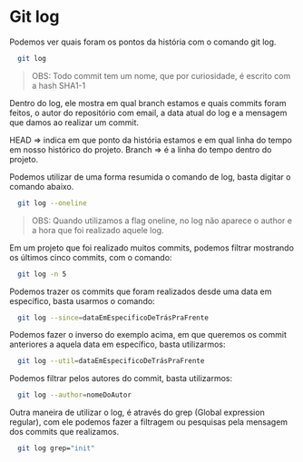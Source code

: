 # Git log

Podemos ver quais foram os pontos da história com o comando git log.

```bash
  git log
```

> OBS: Todo commit tem um nome, que por curiosidade, é escrito com a hash SHA1-1

Dentro do log, ele mostra em qual branch estamos e quais commits foram feitos, o autor do repositório com email, a data atual do log e a mensagem que damos ao realizar um commit.

HEAD => indica em que ponto da história estamos e em qual linha do tempo em nosso histórico do projeto.
Branch => é a linha do tempo dentro do projeto.

Podemos utilizar de uma forma resumida o comando de log, basta digitar o comando abaixo.

```bash
  git log --oneline
```

> OBS: Quando utilizamos a flag oneline, no log não aparece o author e a hora que foi realizado aquele log.

Em um projeto que foi realizado muitos commits, podemos filtrar mostrando os últimos cinco commits, com o comando:

```bash
  git log -n 5
```

Podemos trazer os commits que foram realizados desde uma data em específico, basta usarmos o comando:

```bash
  git log --since=dataEmEspecificoDeTrásPraFrente
```

Podemos fazer o inverso do exemplo acima, em que queremos os commit anteriores a aquela data em específico, basta utilizarmos:

```bash
  git log --util=dataEmEspecificoDeTrásPraFrente
```

Podemos filtrar pelos autores do commit, basta utilizarmos:

```bash
  git log --author=nomeDoAutor
```

Outra maneira de utilizar o log, é através do grep (Global expression regular), com ele podemos fazer a filtragem ou pesquisas pela mensagem dos commits que realizamos.

```bash
  git log grep="init"
```
